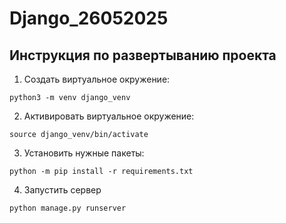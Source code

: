 # Django_26052025

## Инструкция по развертыванию проекта

1. Создать виртуальное окружение:  
```
python3 -m venv django_venv
```
2. Aктивировать виртуальное окружение:  
```
source django_venv/bin/activate
```
3. Установить нужные пакеты:  
```
python -m pip install -r requirements.txt
```
4. Запустить сервер
```
python manage.py runserver
```